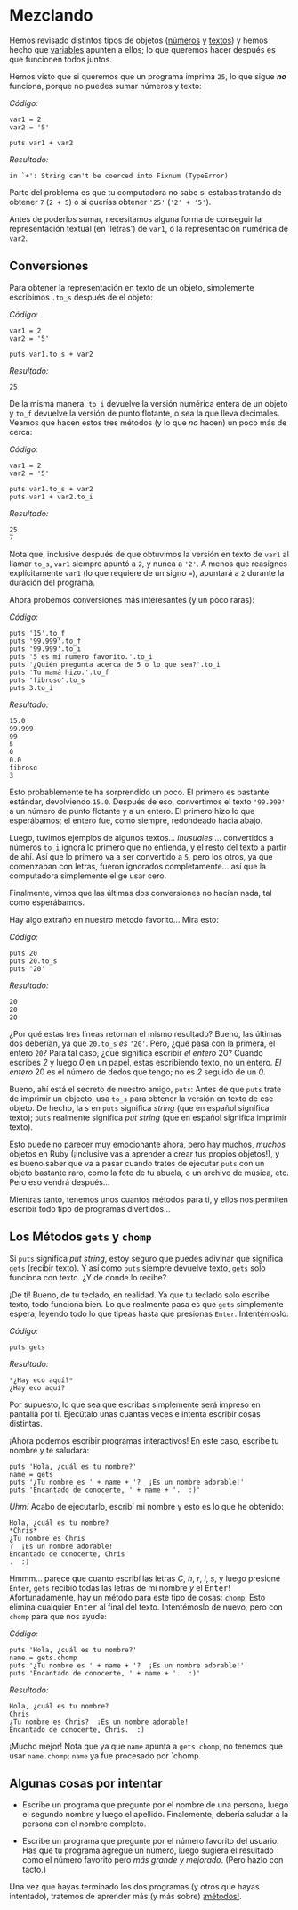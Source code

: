 # Mezclando

Hemos revisado distintos tipos de objetos ([números]() y [textos]()) y hemos hecho que
[variables]() apunten a ellos; lo que queremos hacer después es que funcionen
todos juntos.

Hemos visto que si queremos que un programa imprima `25`, lo que sigue ***no***
funciona, porque no puedes sumar números y texto:

*Código:*

    var1 = 2
    var2 = '5'

    puts var1 + var2

*Resultado:*

    in `+': String can't be coerced into Fixnum (TypeError)

Parte del problema es que tu computadora no sabe si estabas tratando de obtener `7`
(`2 + 5`) o si querías obtener `'25'` (`'2' + '5'`).

Antes de poderlos sumar, necesitamos alguna forma de conseguir la representación
textual (en 'letras') de `var1`, o la representación numérica de `var2`.

## Conversiones

Para obtener la representación en texto de un objeto, simplemente escribimos `.to_s`
después de el objeto:

*Código:*

    var1 = 2
    var2 = '5'

    puts var1.to_s + var2

*Resultado:*
    
    25

De la misma manera, `to_i` devuelve la versión numérica entera de un objeto y `to_f`
devuelve la versión de punto flotante, o sea la que lleva decimales. Veamos que hacen
estos tres métodos (y lo que *no* hacen) un poco más de cerca:

*Código:*

    var1 = 2
    var2 = '5'
    
    puts var1.to_s + var2
    puts var1 + var2.to_i

*Resultado:*
    
    25
    7

Nota que, inclusive después de que obtuvimos la versión en texto de `var1` al llamar
`to_s`, `var1` siempre apuntó a `2`, y nunca a `'2'`. A menos que reasignes
explícitamente `var1` (lo que requiere de un signo `=`), apuntará a `2` durante la
duración del programa.

Ahora probemos conversiones más interesantes (y un poco raras):

*Código:*

    puts '15'.to_f
    puts '99.999'.to_f
    puts '99.999'.to_i
    puts '5 es mi numero favorito.'.to_i
    puts '¿Quién pregunta acerca de 5 o lo que sea?'.to_i
    puts 'Tu mamá hizo.'.to_f
    puts 'fibroso'.to_s
    puts 3.to_i

*Resultado:*

    15.0
    99.999
    99
    5
    0
    0.0
    fibroso
    3

Esto probablemente te ha sorprendido un poco. El primero es bastante estándar,
devolviendo `15.0`. Después de eso, convertimos el texto `'99.999'` a un número de
punto flotante y a un entero. El primero hizo lo que esperábamos; el entero fue,
como siempre, redondeado hacia abajo.

Luego, tuvimos ejemplos de algunos textos... *inusuales* ...  convertidos a números
`to_i` ignora lo primero que no entienda, y el resto del texto a partir de ahí. Así
que lo primero va a ser convertido a `5`, pero los otros, ya que comenzaban con letras,
fueron ignorados completamente... así que la computadora simplemente elige usar cero.

Finalmente, vimos que las últimas dos conversiones no hacían nada, tal como
esperábamos.

Hay algo extraño en nuestro método favorito... Mira esto:

*Código:*

    puts 20
    puts 20.to_s
    puts '20'

*Resultado:*

    20
    20
    20

¿Por qué estas tres líneas retornan el mismo resultado? Bueno, las últimas dos deberían,
ya que `20.to_s` *es* `'20'`. Pero, ¿qué pasa con la primera, el entero `20`? Para tal
caso, ¿qué significa escribir *el entero* 20? Cuando escribes *2* y luego *0* en un
papel, estas escribiendo texto, no un entero. *El entero* 20 es el número de dedos
que tengo; no es *2* seguido de un *0*.

Bueno, ahí está el secreto de nuestro amigo, `puts`: Antes de que `puts` trate de
imprimir un objecto, usa `to_s` para obtener la versión en texto de ese objeto. De
hecho, la *s* en `puts` significa *string* (que en español significa texto); `puts`
realmente significa *put string* (que en español significa imprimir texto).

Esto puede no parecer muy emocionante ahora, pero hay muchos, *muchos* objetos en
Ruby (¡inclusive vas a aprender a crear tus propios objetos!), y es bueno saber que
va a pasar cuando trates de ejecutar `puts` con un objeto bastante raro, como la
foto de tu abuela, o un archivo de música, etc. Pero eso vendrá después...

Mientras tanto, tenemos unos cuantos métodos para ti, y ellos nos permiten
escribir todo tipo de programas divertidos...

## Los Métodos `gets` y `chomp`

Si `puts` significa *put string*, estoy seguro que puedes adivinar que significa
`gets` (recibir texto). Y así como `puts` siempre devuelve texto, `gets` solo funciona
con texto. ¿Y de donde lo recibe?

¡De ti! Bueno, de tu teclado, en realidad. Ya que tu teclado solo escribe texto,
todo funciona bien. Lo que realmente pasa es que `gets` simplemente espera,
leyendo todo lo que tipeas hasta que presionas `Enter`. Intentémoslo:


*Código:*

    puts gets

*Resultado:*

    *¿Hay eco aquí?*
    ¿Hay eco aquí?

Por supuesto, lo que sea que escribas simplemente será impreso en pantalla por ti.
Ejecútalo unas cuantas veces e intenta escribir cosas distintas.

¡Ahora podemos escribir programas interactivos! En este caso, escribe tu
nombre y te saludará:

    puts 'Hola, ¿cuál es tu nombre?'
    name = gets
    puts '¿Tu nombre es ' + name + '?  ¡Es un nombre adorable!'
    puts 'Encantado de conocerte, ' + name + '.  :)'

*Uhm!* Acabo de ejecutarlo, escribí mi nombre y esto es lo que he obtenido:

    Hola, ¿cuál es tu nombre?
    *Chris*
    ¿Tu nombre es Chris
    ?  ¡Es un nombre adorable!
    Encantado de conocerte, Chris
    .  :)


Hmmm... parece que cuanto escribí las letras *C*, *h*, *r*, *i*, *s*, y luego presioné
`Enter`, `gets` recibió todas las letras de mi nombre *y* el <kbd>Enter</kbd>! Afortunadamente, hay un método para este tipo de cosas: `chomp`. Esto elimina cualquier <kbd>Enter</kbd>
al final del texto. Intentémoslo de nuevo, pero con `chomp` para
que nos ayude:

*Código:*

    puts 'Hola, ¿cuál es tu nombre?'
    name = gets.chomp
    puts '¿Tu nombre es ' + name + '?  ¡Es un nombre adorable!'
    puts 'Encantado de conocerte, ' + name + '.  :)'

*Resultado:*

    Hola, ¿cuál es tu nombre?
    Chris
    ¿Tu nombre es Chris?  ¡Es un nombre adorable!
    Encantado de conocerte, Chris.  :)


¡Mucho mejor! Nota que ya que `name` apunta a `gets.chomp`, no tenemos que usar `name.chomp`;
`name` ya fue procesado por `chomp.

## Algunas cosas por intentar

* Escribe un programa que pregunte por el nombre de una persona,
luego el segundo nombre y luego el apellido. Finalemente, debería saludar
a la persona con el nombre completo.

* Escribe un programa que pregunte por el número favorito del
usuario. Has que tu programa agregue un número, luego sugiera el resultado
como el número favorito pero <em>más grande y mejorado</em>.
(Pero hazlo con tacto.)

Una vez que hayas terminado los dos programas (y otros que hayas
intentado), tratemos de aprender más (y más sobre)
<a href="/capitulos/05-acerca-de-metodos.markdown">¡métodos!</a>.
